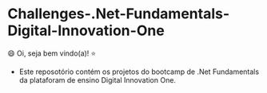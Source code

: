 # Challenges-.Net-Fundamentals-Digital-Innovation-One
:smile: Oi, seja bem vindo(a)! :star:
+ Este reposotório contém os projetos do bootcamp de .Net Fundamentals da plataforam de ensino Digital Innovation One.
